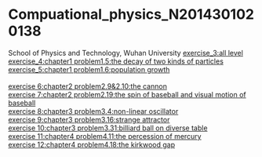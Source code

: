 # Compuational_physics_N2014301020138
School of Physics and Technology, Wuhan University
[exercise_3:all level]()<br>
[exercise_4:chapter1 problem1.5:the decay of two kinds of particles]()<br>
[exercise_5:chapter1 problem1.6:population growth]()<br>    
[exercise 6:chapter2 problem2.9&2.10:the cannon]()<br>
[exercise 7:chapter2 problem2.19:the spin of baseball and visual motion of baseball]()<br>
[exercise 8:chapter3 problem3.4:non-linear oscillator]()<br>
[exercise 9:chapter3 problem3.16:strange attractor]()<br>
[exercise 10:chapter3 problem3.31:billiard ball on diverse table]()<br>
[exercise 11:chapter4 problem4.11:the percession of mercury]()<br>
[exercise 12:chapter4 problem4.18:the kirkwood gap]()<br>
